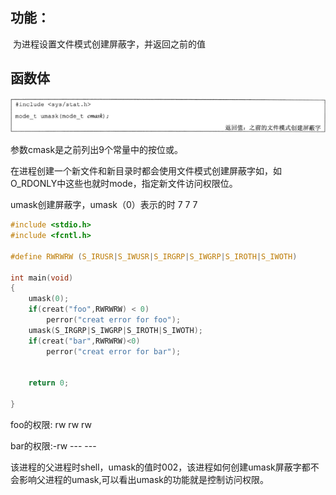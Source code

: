 ## 功能：

​	为进程设置文件模式创建屏蔽字，并返回之前的值



## 函数体

![image-20220401144157320](../image/image-20220401144157320.png)



参数cmask是之前列出9个常量中的按位或。

在进程创建一个新文件和新目录时都会使用文件模式创建屏蔽字如，如O_RDONLY中这些也就时mode，指定新文件访问权限位。





umask创建屏蔽字，umask（0）表示的时 7 7 7 

```c
#include <stdio.h>
#include <fcntl.h>

#define RWRWRW (S_IRUSR|S_IWUSR|S_IRGRP|S_IWGRP|S_IROTH|S_IWOTH)

int main(void)
{
	umask(0);
	if(creat("foo",RWRWRW) < 0)
		perror("creat error for foo");
	umask(S_IRGRP|S_IWGRP|S_IROTH|S_IWOTH);
	if(creat("bar",RWRWRW)<0)
		perror("creat error for bar");
	

	return 0;

}
```

foo的权限: rw rw rw

bar的权限:-rw --- ---



该进程的父进程时shell，umask的值时002，该进程如何创建umask屏蔽字都不会影响父进程的umask,可以看出umask的功能就是控制访问权限。

